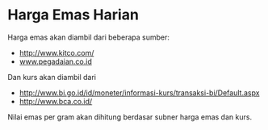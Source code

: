 # Harga Emas Harian

Harga emas akan diambil dari beberapa sumber:
- http://www.kitco.com/
- www.pegadaian.co.id


Dan kurs akan diambil dari
- http://www.bi.go.id/id/moneter/informasi-kurs/transaksi-bi/Default.aspx
- http://www.bca.co.id/


Nilai emas per gram akan dihitung berdasar subner harga emas dan kurs.